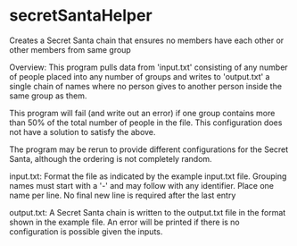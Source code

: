 # secretSantaHelper
Creates a Secret Santa chain that ensures no members have each other or other members from same group

Overview:
This program pulls data from 'input.txt' consisting of any number of people placed into
any number of groups and writes to 'output.txt' a single chain of names where no person
gives to another person inside the same group as them. 

This program will fail (and write out an error) if one group contains more than 50% of the
total number of people in the file. This configuration does not have a solution to satisfy
the above.

The program may be rerun to provide different configurations for the Secret Santa, although
the ordering is not completely random.

input.txt:
Format the file as indicated by the example input.txt file. Grouping names must start with
a '-' and may follow with any identifier. Place one name per line. No final new line is
required after the last entry

output.txt:
A Secret Santa chain is written to the output.txt file in the format shown in the example
file. An error will be printed if there is no configuration is possible given the inputs.
